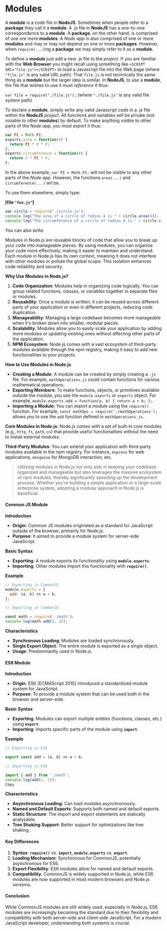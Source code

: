 # Modules

A **module** is a code file in **NodeJS**. Sometimes when people refer to a **package** they call it a **module**. A .js file in **NodeJS** has a one-to-one correspondence to a **module**. A **package**, on the other hand, is comprised of one ore more **modules**. A _Node app_ is also comprised of one or more **modules** and may or may not depend on one or more **packages**. However, when `require(...)`ing a **package** we may simply refer to it as a **module**.

To define a **module** just add a new .js file to the _project_. If you are familiar with the **Web Browser** you might recall using something like `<SCRIPT SRC="file.js"></SCRIPT>` to load a Javascript file into the Web page (where `"file.js"` is any valid URL path). That `file.js` is not technically the same thing as a **module** but the larger idea is similar. In **NodeJS**, to use a **module**, the file that wishes to use it must _reference_ it thus:

`var file = require("./file.js");` (where `"./file.js"` is any valid file system path)

To declare a **module**, simply write any valid Javascript code in a .js file within the **NodeJS** _project_. All functions and variables will be private (not visiable to other **modules**) by default. To make anything visible to other parts of the _Node app_, you must _export_ it thus:

```js
var PI = Math.PI;
exports.area = function(r) {
  return PI * r * r;
};
exports.circumference = function(r) {
  return 2 * PI * r;
};
```

In the above example, `var PI = Math.PI;` will not be visible to any other parts of the _Node app_. However, the functions `area(...)` and `circumference(...)` wil be.

To use them elsewhere, simply type:

**\[file `"foo.js"`]**

```js
var circle = require("./circle.js");
console.log("The area of a circle of radius 4 is " + circle.area(4));
console.log("The circumference of a circle of radius 4 is " + circle.circumference(4));
```

You can also write:

Modules in Node.js are reusable blocks of code that allow you to break up your code into manageable pieces. By using modules, you can organize your code more effectively, making it easier to maintain and understand. Each module in Node.js has its own context, meaning it does not interfere with other modules or pollute the global scope. This isolation enhances code reliability and security.

**Why Use Modules in Node.js?**

1. **Code Organization**: Modules help in organizing code logically. You can group related functions, classes, or variables together in separate files or modules.
2. **Reusability**: Once a module is written, it can be reused across different parts of your application or even in different projects, reducing code duplication.
3. **Manageability**: Managing a large codebase becomes more manageable when it's broken down into smaller, modular pieces.
4. **Scalability**: Modules allow you to easily scale your application by adding more modules or updating existing ones without affecting other parts of the application.
5. **NPM Ecosystem**: Node.js comes with a vast ecosystem of third-party modules available through the npm registry, making it easy to add new functionalities to your projects.

**How to Use Modules in Node.js**

* **Creating a Module**: A module can be created by simply creating a `.js` file. For example, `mathOperations.js` could contain functions for various mathematical operations.
* **Exporting Members**: To make functions, objects, or primitives available outside the module, you use the `module.exports` or `exports` object. For example, `module.exports.add = function(a, b) { return a + b; };`.
* **Importing a Module**: You can import a module using the `require()` function. For example, `const mathOps = require('./mathOperations');` allows you to use the `add` function defined in `mathOperations.js`.

**Core Modules in Node.js**: Node.js comes with a set of built-in core modules (e.g., `http`, `fs`, `path`, `os`) that provide useful functionalities without the need to install external modules.

**Third-Party Modules**: You can extend your application with third-party modules available in the npm registry. For instance, `express` for web applications, `mongoose` for MongoDB interaction, etc.

> Utilizing modules in Node.js not only aids in keeping your codebase organized and manageable but also leverages the massive ecosystem of npm modules, thereby significantly speeding up the development process. Whether you're building a simple application or a large-scale enterprise system, adopting a modular approach in Node.js is beneficial.

#### **Common JS Module**

**Introduction**

* **Origin**: Common JS modules originated as a standard for JavaScript outside of the browser, primarily for Node.js.
* **Purpose**: It aimed to provide a module system for server-side JavaScript.

**Basic Syntax**

* **Exporting**: A module exports its functionality using **`module.exports`**.
* **Importing**: Other modules import this functionality with **`require()`**.

**Example**

```jsx
// Exporting in CommonJS
module.exports = {
  add: (a, b) => a + b,
};

// Importing in CommonJS

const math = require('./math');
console.log(math.add(1, 2));
```

**Characteristics**

* **Synchronous Loading**: Modules are loaded synchronously.
* **Single Export Object**: The entire module is exported as a single object.
* **Usage**: Predominantly used in Node.js.

#### **ES6 Module**

**Introduction**

* **Origin**: ES6 (ECMAScript 2015) introduced a standardized module system for JavaScript.
* **Purpose**: To provide a module system that can be used both in the browser and server-side.

**Basic Syntax**

* **Exporting**: Modules can export multiple entities (functions, classes, etc.) using **`export`**.
* **Importing**: Imports specific parts of the module using **`import`**.

**Example**

```jsx
// Exporting in ES6

export const add = (a, b) => a + b;

// Importing in ES6

import { add } from './math';
console.log(add(1, 2));
Copy
```

**Characteristics**

* **Asynchronous Loading**: Can load modules asynchronously.
* **Named and Default Exports**: Supports both named and default exports.
* **Static Structure**: The import and export statements are statically analyzable.
* **Tree Shaking Support**: Better support for optimizations like tree shaking.

#### **Key Differences**

1. **Syntax**: **`require()`** vs. **`import`**, **`module.exports`** vs. **`export`**.
2. **Loading Mechanism**: Synchronous for CommonJS, potentially asynchronous for ES6.
3. **Export Flexibility**: ES6 modules allow for named and default exports.
4. **Compatibility**: CommonJS is widely supported in Node.js, while ES6 modules are now supported in most modern browsers and Node.js versions.

#### **Conclusion**

While CommonJS modules are still widely used, especially in Node.js, ES6 modules are increasingly becoming the standard due to their flexibility and compatibility with both server-side and client-side JavaScript. For a modern JavaScript developer, understanding both systems is crucial.
